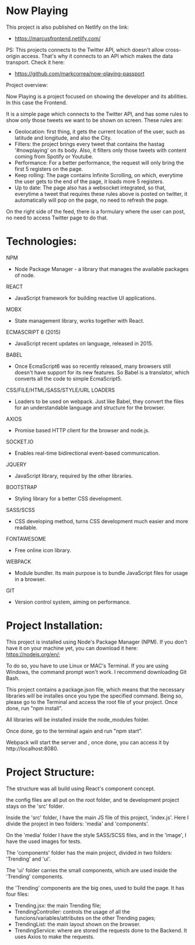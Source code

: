 # Now Playing

This project is also published on Netlify on the link:
- https://marcusfrontend.netlify.com/

PS: This projects connects to the Twitter API, which doesn't allow cross-origin access. That's why it connects to an API which makes the data transport. Check it here:
- https://github.com/markcorrea/now-playing-passport

Project overview:

Now Playing is a project focused on showing the developer and its abilities. In this case the Frontend.

It is a simple page which connects to the Twitter API, and has some rules to show only those tweets we want to be shown on screen. These rules are:
- Geolocation: first thing, it gets the current location of the user, such as latitude and longitude, and also the City.
- Filters: the project brings every tweet that contains the hastag '#nowplaying' on its body. Also, it filters only those tweets with content coming from Spotify or Youtube. 
- Performance: For a better performance, the request will only bring the first 5 registers on the page.
- Keep rolling: The page contains Infinite Scrolling, on which, everytime the user gets to the end of the page, it loads more 5 registers.
- Up to date: The page also has a websocket integrated, so that, everytime a tweet that requires these rules above is posted on twitter, it automatically will pop on the page, no need to refresh the page.

On the right side of the feed, there is a formulary where the user can post, no need to access Twitter page to do that.

# Technologies:

NPM
- Node Package Manager - a library that manages the available packages of node.

REACT
- JavaScript framework for building reactive UI applications.

MOBX
- State management library, works together with React.

ECMASCRIPT 6 (2015)
- JavaScript recent updates on language, released in 2015.

BABEL
- Once EcmaScript6 was so recently released, many browsers still doesn't have support for its new features. So Babel is a translator, which converts all the code to simple EcmaScript5.

CSS/FILE/HTML/SASS/STYLE/URL LOADERS
- Loaders to be used on webpack. Just like Babel, they convert the files for an understandable language and structure for the browser.

AXIOS
- Promise based HTTP client for the browser and node.js.

SOCKET.IO
- Enables real-time bidirectional event-based communication.

JQUERY
- JavaScript library, required by the other libraries.

BOOTSTRAP
- Styling library for a better CSS development.

SASS/SCSS
- CSS developing method, turns CSS development much easier and more readable.

FONTAWESOME
- Free online icon library.

WEBPACK
- Module bundler. Its main purpose is to bundle JavaScript files for usage in a browser.

GIT
- Version control system, aiming on performance.

# Project Installation:

This project is installed using Node's Package Manager (NPM). If you don't have it on your machine yet, you can download it here: https://nodejs.org/en/;

To do so, you have to use Linux or MAC's Terminal. If you are using Windows, the command prompt won't work. I recommend downloading Git Bash.

This project contains a package.json file, which means that the necessary libraries will be installes once you type the specified command. Being so, please go to the Terminal and access the root file of your project. Once done, run "npm install".

All libraries will be installed inside the node_modules folder.

Once done, go to the terminal again and run "npm start".

Webpack will start the server and , once done, you can access it by http://localhost:8080.

# Project Structure:

The structure was all build using React's component concept.

the config files are all put on the root folder, and te development project stays on the 'src' folder.

Inside the 'src' folder, I have the main JS file of this project, 'index.js'. Here I divide the project in two folders: 'media' and 'components'.

On the 'media' folder I have the style SASS/SCSS files, and in the 'image', I have the used images for tests.

The 'components' folder has the main project, divided in two folders: 'Trending' and 'ui'.

The 'ui' folder carries the small components, which are used inside the 'Trending' components.

the 'Trending' components are the big ones, used to build the page. It has four files:

- Trending.jsx: the main Trending file;
- TrendingController: controls the usage of all the funcions/variables/attributes on the other Trending pages;
- TrendingList: the main layout shown on the browser.
- TrendingService: where are stored the requests done to the Backend. It uses Axios to make the requests.